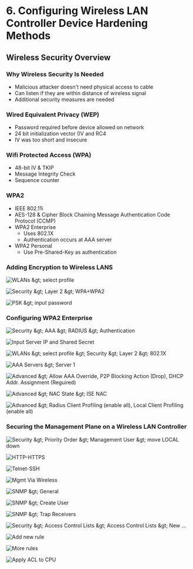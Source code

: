 # 6. Configuring Wireless LAN Controller Device Hardening Methods

## Wireless Security Overview

### Why Wireless Security Is Needed

* Malicious attacker doesn't need physical access to cable
* Can listen if they are within distance of wireless signal
* Additional security measures are needed

### Wired Equivalent Privacy \(WEP\)

* Password required before device allowed on network
* 24 bit initialization vector \(IV and RC4
* IV was too short and insecure

### Wifi Protected Access \(WPA\)

* 48-bit IV & TKIP
* Message Integrity Check
* Sequence counter

### WPA2

* IEEE 802.11i
* AES-128 & Cipher Block Chaining Message Authentication Code Protocol \(CCMP\)
* WPA2 Enterprise
  * Uses 802.1X
  * Authentication occurs at AAA server
* WPA2 Personal
  * Use Pre-Shared-Key as authentication

### Adding Encryption to Wireless LANS

![WLANs &amp;gt; select profile](../../../.gitbook/assets/securing-the-wireless-lan-controller-1.png)

![Security &amp;gt; Layer 2 &amp;gt; WPA+WPA2](../../../.gitbook/assets/securing-the-wireless-lan-controller-2.png)

![PSK &amp;gt; input password](../../../.gitbook/assets/securing-the-wireless-lan-controller-3.png)

### Configuring WPA2 Enterprise

![Security &amp;gt; AAA &amp;gt; RADIUS &amp;gt; Authentication](../../../.gitbook/assets/securing-the-wireless-lan-controller-4.png)

![Input Server IP and Shared Secret](../../../.gitbook/assets/securing-the-wireless-lan-controller-5.png)

![WLANs &amp;gt; select profile &amp;gt; Security &amp;gt; Layer 2 &amp;gt; 802.1X](../../../.gitbook/assets/securing-the-wireless-lan-controller-6.png)

![AAA Servers &amp;gt; Server 1](../../../.gitbook/assets/securing-the-wireless-lan-controller-7.png)

![Advanced &amp;gt; Allow AAA Override, P2P Blocking Action \(Drop\), DHCP Addr. Assignment \(Reguired\)](../../../.gitbook/assets/securing-the-wireless-lan-controller-8.png)

![Advanced &amp;gt; NAC State &amp;gt; ISE NAC](../../../.gitbook/assets/securing-the-wireless-lan-controller-9.png)

![Advanced &amp;gt; Radius Client Profiling \(enable all\), Local Client Profiling \(enable all\)](../../../.gitbook/assets/securing-the-wireless-lan-controller-10.png)

### Securing the Management Plane on a Wireless LAN Controller

![Security &amp;gt; Priority Order &amp;gt; Management User &amp;gt; move LOCAL down](../../../.gitbook/assets/securing-the-wireless-lan-controller-11.png)

![HTTP-HTTPS](../../../.gitbook/assets/securing-the-wireless-lan-controller-12.png)

![Telnet-SSH](../../../.gitbook/assets/securing-the-wireless-lan-controller-13.png)

![Mgmt Via Wireless](../../../.gitbook/assets/securing-the-wireless-lan-controller-14.png)

![SNMP &amp;gt; General](../../../.gitbook/assets/securing-the-wireless-lan-controller-15.png)

![SNMP &amp;gt; Create User](../../../.gitbook/assets/securing-the-wireless-lan-controller-16.png)

![SNMP &amp;gt; Trap Receivers](../../../.gitbook/assets/securing-the-wireless-lan-controller-17.png)

![Security &amp;gt; Access Control Lists &amp;gt; Access Control Lists &amp;gt; New ...](../../../.gitbook/assets/securing-the-wireless-lan-controller-18.png)

![Add new rule](../../../.gitbook/assets/securing-the-wireless-lan-controller-19.png)

![More rules](../../../.gitbook/assets/securing-the-wireless-lan-controller-20.png)

![Apply ACL to CPU](../../../.gitbook/assets/securing-the-wireless-lan-controller-21.png)


